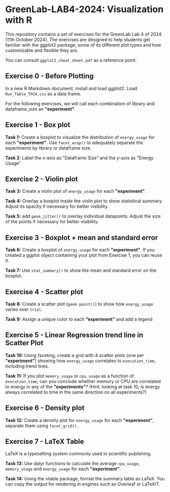 # GreenLab-LAB4-2024: Visualization with R

This repository contains a set of exercises for the GreenLab Lab 4 of 2024 (11th October 2024). The exercises are designed to help students get familiar with the ggplot2 package, some of its different plot types and how customizable and flexible they are.

You can consult `ggplot2_cheat_sheet.pdf` as a reference point.

## **Exercise 0 - Before Plotting**

In a new R Markdown document, install and load ggplot2. Load `Run_Table_TPCH.csv` as a data frame.

For the following exercises, we will call each combination of library and dataframe_size an **"experiment"**.

## **Exercise 1 - Box plot**

**Task 1:** Create a boxplot to visualize the distribution of `energy_usage` for each **"experiment"**. Use `facet_wrap()` to adequately separate the experiments by library or dataframe size.

**Task 2**: Label the x-axis as ”Dataframe Size” and the y-axis as ”Energy Usage”

## **Exercise 2 - Violin plot**

**Task 3:** Create a violin plot of `energy_usage` for each **"experiment"**.

**Task 4:** Overlay a boxplot inside the violin plot to show statistical summary. Adjust its opacity if necessary for better visibility.

**Task 5:** add `geom_jitter()` to overlay individual datapoints. Adjust the size of the points if necessary for better visibility.

## **Exercise 3 - Boxplot + mean and standard error**

**Task 6:** Create a boxplot of `energy_usage` for each **"experiment"**. If you created a ggplot object containing your plot from Exercise 1, you can reuse it.

**Task 7:** Use `stat_summary()` to show the mean and standard error on the boxplot.

## **Exercise 4 - Scatter plot**

**Task 8:** Create a scatter plot (`geom point()`) to show how `energy_usage` varies over `trial`.

**Task 9:** Assign a unique color to each **”experiment”** and add a legend

## **Exercise 5 - Linear Regression trend line in Scatter Plot**

**Task 10:** Using faceting, create a grid with 4 scatter plots (one per **"experiment"**) showing how `energy_usage` correlates to `execution_time`, Including trend lines.

**Task 11:** If you plot `memory_usage` or `cpu_usage` as a function of `execution_time`, can you conclude whether memory or CPU are correlated to energy in any of the **"experiments"**? (Hint: looking at task 10, is energy always correlated to time in the same direction on all experiments?)

## **Exercise 6 - Density plot**

**Task 12:** Create a density plot for `energy_usage` for each **"experiment"**, separate them using `facet_grid()`.

## **Exercise 7 - LaTeX Table**

LaTeX is a typesetting system commonly used in scientific publishing.

**Task 13:** Use dplyr functions to calculate the average `cpu_usage`, `memory_usage` and `energy_usage` for each **"experiment"**.

**Task 14:** Using the xtable package, format the summary table as LaTeX. You can copy the output for rendering in engines such as Overleaf or LaTeXiT.